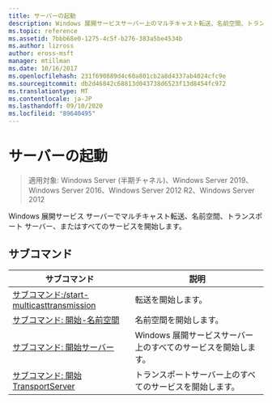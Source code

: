 ```yaml
---
title: サーバーの起動
description: Windows 展開サービスサーバー上のマルチキャスト転送、名前空間、トランスポートサーバー、またはすべてのサービスを開始する、サーバーの参照記事。
ms.topic: reference
ms.assetid: 7bbb68e0-1275-4c5f-b276-383a5be4534b
ms.author: lizross
author: eross-msft
manager: mtillman
ms.date: 10/16/2017
ms.openlocfilehash: 231f690889d4c60a801cb2a8d4337ab4024cfc9e
ms.sourcegitcommit: db2d46842c68813d043738d6523f13d8454fc972
ms.translationtype: MT
ms.contentlocale: ja-JP
ms.lasthandoff: 09/10/2020
ms.locfileid: "89640495"
---
```

# <a name="start-server"></a>サーバーの起動

> 適用対象: Windows Server (半期チャネル)、Windows Server 2019、Windows Server 2016、Windows Server 2012 R2、Windows Server 2012

Windows 展開サービス サーバーでマルチキャスト転送、名前空間、トランスポート サーバー、またはすべてのサービスを開始します。

## <a name="subcommands"></a>サブコマンド
|サブコマンド|説明|
|-------|--------|
|[サブコマンド:/start-multicasttransmission](subcommand-start-multicasttransmission.md)|転送を開始します。|
|[サブコマンド: 開始-名前空間](subcommand-start-namespace.md)|名前空間を開始します。|
|[サブコマンド: 開始サーバー](subcommand-start-server.md)|Windows 展開サービスサーバー上のすべてのサービスを開始します。|
|[サブコマンド: 開始 TransportServer](subcommand-start-transportserver.md)|トランスポートサーバー上のすべてのサービスを開始します。|
